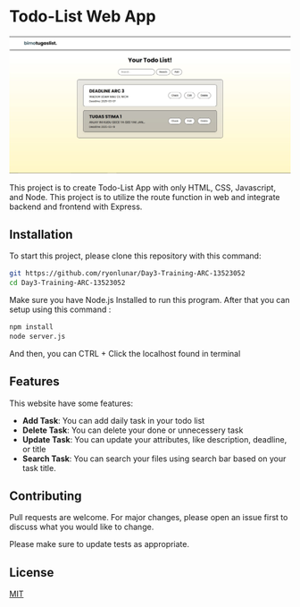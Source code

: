 # Todo-List Web App
![alt text](https://github.com/ryonlunar/Day3-Training-ARC-13523052/blob/master/assets/overview.jpg?raw=True)

This project is to create Todo-List App with only HTML, CSS, Javascript, and Node. This project is to utilize the route function in web and integrate backend and frontend with Express.

## Installation

To start this project, please clone this repository with this command: 

```bash
git https://github.com/ryonlunar/Day3-Training-ARC-13523052
cd Day3-Training-ARC-13523052
```
Make sure you have Node.js Installed to run this program. After that you can setup using this command :
```bash
npm install
node server.js
```
And then, you can CTRL + Click the localhost found in terminal

## Features
This website have some features:
* **Add Task**: You can add daily task in your todo list
* **Delete Task**: You can delete your done or unnecessery task
* **Update Task**: You can update your attributes, like description, deadline, or title
* **Search Task**: You can search your files using search bar based on your task title.

## Contributing

Pull requests are welcome. For major changes, please open an issue first
to discuss what you would like to change.

Please make sure to update tests as appropriate.

## License

[MIT](https://choosealicense.com/licenses/mit/)